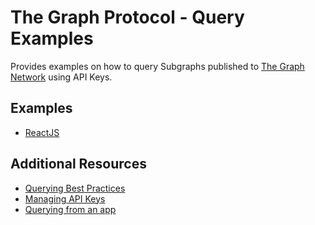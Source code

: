 # The Graph Protocol - Query Examples

Provides examples on how to query Subgraphs published to [The Graph Network](https://thegraph.com/) using API Keys.

## Examples

- [ReactJS](./examples/reactjs/README.md)

## Additional Resources

- [Querying Best Practices](https://thegraph.com/docs/en/querying/querying-best-practices/)
- [Managing API Keys](https://thegraph.com/docs/en/querying/managing-api-keys/)
- [Querying from an app](https://thegraph.com/docs/en/querying/querying-from-an-application/)
